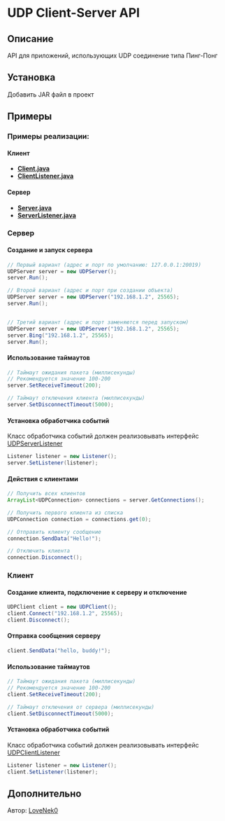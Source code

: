 # UDP Client-Server API
## Описание
API для приложений, использующих UDP соединение типа Пинг-Понг
## Установка
Добавить JAR файл в проект
## Примеры
### Примеры реализации:
#### Клиент
- [**Client.java**](/Examples/Client/Client.java)
- [**ClientListener.java**](/Examples/Client/ClientListener.java)
#### Сервер
- [**Server.java**](/Examples/Server/Server.java)
- [**ServerListener.java**](/Examples/Server/ServerListener.java)

### Сервер
#### Создание и запуск сервера
```java
// Первый вариант (адрес и порт по умолчанию: 127.0.0.1:20019)
UDPServer server = new UDPServer();
server.Run();

// Второй вариант (адрес и порт при создании объекта)
UDPServer server = new UDPServer("192.168.1.2", 25565);
server.Run();


// Третий вариант (адрес и порт заменяются перед запуском)
UDPServer server = new UDPServer("192.168.1.2", 25565);
server.Bing("192.168.1.2", 25565);
server.Run();
```
#### Использование таймаутов
```java
// Таймаут ожидания пакета (миллисекунды)
// Рекомендуется значение 100-200
server.SetReceiveTimeout(200);

// Таймаут отключения клиента (миллисекунды)
server.SetDisconnectTimeout(5000);
```

#### Установка обработчика событий
Класс обработчика событий должен реализовывать интерфейс [UDPServerListener](/src/ru/lovenek0/network/socket/UDPServerListener.java)
```java
Listener listener = new Listener();
server.SetListener(listener);
```

#### Действия с клиентами
```java
// Получить всех клиентов
ArrayList<UDPConnection> connections = server.GetConnections();

// Получить первого клиента из списка
UDPConnection connection = connections.get(0);

// Отправить клиенту сообщение
connection.SendData("Hello!");

// Отключить клиента
connection.Disconnect();
```

### Клиент
#### Создание клиента, подключение к серверу и отключение
```java
UDPClient client = new UDPClient();
client.Connect("192.168.1.2", 25565);
client.Disconnect();
```

#### Отправка сообщения серверу
```java
client.SendData("hello, buddy!");
```

#### Использование таймаутов
```java
// Таймаут ожидания пакета (миллисекунды)
// Рекомендуется значение 100-200
client.SetReceiveTimeout(200);

// Таймаут отключения от сервера (миллисекунды)
client.SetDisconnectTimeout(5000);
```

#### Установка обработчика событий
Класс обработчика событий должен реализовывать интерфейс [UDPClientListener](/src/ru/lovenek0/network/socket/UDPClientListener.java)
```java
Listener listener = new Listener();
client.SetListener(listener);
```

## Дополнительно
Автор: [LoveNek0](https://t.me/lovenek0)